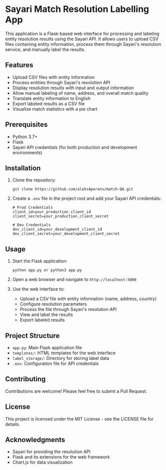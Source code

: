 # Sayari Match Resolution Labelling App

This application is a Flask-based web interface for processing and labeling entity resolution results using the Sayari API. It allows users to upload CSV files containing entity information, process them through Sayari's resolution service, and manually label the results.

## Features

- Upload CSV files with entity information
- Process entities through Sayari's resolution API
- Display resolution results with input and output information
- Allow manual labeling of name, address, and overall match quality
- Translate entity information to English
- Export labeled results as a CSV file
- Visualize match statistics with a pie chart

## Prerequisites

- Python 3.7+
- Flask
- Sayari API credentials (for both production and development environments)

## Installation

1. Clone the repository:
   ```
   git clone https://github.com/aleksAperans/match-QA.git
   ```


2. Create a `.env` file in the project root and add your Sayari API credentials:
   ```
   # Prod Credentials
   client_id=your_production_client_id
   client_secret=your_production_client_secret

   # Dev Credentials
   dev_client_id=your_development_client_id
   dev_client_secret=your_development_client_secret
   ```

## Usage

1. Start the Flask application:
   ```
   python app.py or python3 app.py
   ```

2. Open a web browser and navigate to `http://localhost:5000`

3. Use the web interface to:
   - Upload a CSV file with entity information (name, address, country)
   - Configure resolution parameters
   - Process the file through Sayari's resolution API
   - View and label the results
   - Export labeled results

## Project Structure

- `app.py`: Main Flask application file
- `templates/`: HTML templates for the web interface
- `label_storage/`: Directory for storing label data
- `.env`: Configuration file for API credentials

## Contributing

Contributions are welcome! Please feel free to submit a Pull Request.

## License

This project is licensed under the MIT License - see the LICENSE file for details.

## Acknowledgments

- Sayari for providing the resolution API
- Flask and its extensions for the web framework
- Chart.js for data visualization
